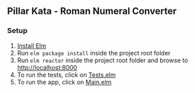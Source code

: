 ## Pillar Kata - Roman Numeral Converter

### Setup
  1. [Install Elm](http://elm-lang.org/install)
  2. Run `elm package install` inside the project root folder
  3. Run `elm reactor` inside the project root folder and browse to [http://localhost:8000](http://localhost:8000)
  4. To run the tests, click on [Tests.elm](http://localhost:8000/Tests.elm)
  5. To run the app, click on [Main.elm](http://localhost:8000/Main.elm)
